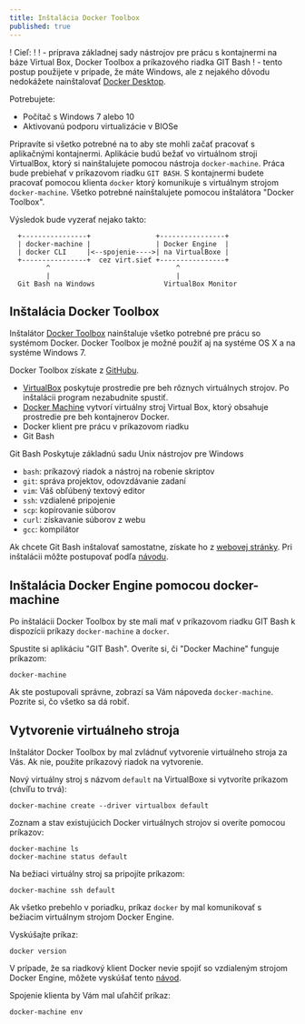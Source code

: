 ```yaml
---
title: Inštalácia Docker Toolbox
published: true
---
```


! Cieľ:
!
! - príprava základnej sady nástrojov pre prácu s kontajnermi na báze Virtual Box, Docker Toolbox a príkazového riadka GIT Bash
! - tento postup použijete v prípade, že máte Windows, ale z nejakého dôvodu nedokážete nainštalovať [Docker Desktop](/zkt/cvicenia/desktop).

Potrebujete:

- Počítač s Windows 7 alebo 10
- Aktivovanú podporu virtualizácie v BIOSe

Pripravíte si všetko potrebné na to aby ste mohli začať pracovať s aplikačnými kontajnermi.
Aplikácie budú bežať vo virtuálnom stroji VirtualBox, ktorý si nainštalujete pomocou nástroja `docker-machine`.
Práca bude prebiehať v príkazovom riadku `GIT BASH`. S kontajnermi budete pracovať pomocou klienta `docker` ktorý komunikuje s virtuálnym strojom `docker-machine`. Všetko potrebné  nainštalujete pomocou inštalátora "Docker Toolbox".


Výsledok bude vyzerať nejako takto:


```
  +----------------+                +----------------+
  | docker-machine |                | Docker Engine  | 
  | docker CLI     |<--spojenie---->| na VirtualBoxe |
  +----------------+  cez virt.sieť +----------------+
         ^                               ^
         |                               |
  Git Bash na Windows                 VirtualBox Monitor

```

## Inštalácia Docker Toolbox

Inštalátor [Docker Toolbox](https://docs.docker.com/toolbox/toolbox_install_windows/) nainštaluje všetko potrebné pre prácu so systémom Docker. Docker Toolbox je možné použiť aj na systéme OS X a na systéme Windows 7.

Docker Toolbox získate z [GitHubu](https://github.com/docker/toolbox/releases/tag/v19.03.1).

- [VirtualBox](https://www.virtualbox.org/) poskytuje prostredie pre beh rôznych virtuálnych strojov. Po inštalácii program nezabudnite spustiť.
- [Docker Machine](https://docs.docker.com/machine) vytvorí virtuálny stroj Virtual Box, ktorý obsahuje prostredie pre beh kontajnerov Docker.
- Docker klient pre prácu v príkazovom riadku
- Git Bash

Git Bash Poskytuje základnú sadu Unix nástrojov pre Windows

- `bash`: príkazový riadok a nástroj na robenie skriptov
- `git`: správa projektov, odovzdávanie zadaní
- `vim`: Váš obľúbený textový editor
- `ssh`: vzdialené pripojenie
- `scp`: kopírovanie súborov
- `curl`: získavanie súborov z webu
- `gcc`: kompilátor

Ak chcete Git Bash inštalovať samostatne, získate ho z [webovej stránky](https://git-scm.com/downloads).
Pri inštalácii môžte postupovať podľa [návodu](https://www.techoism.com/how-to-install-git-bash-on-windows/).

## Inštalácia Docker Engine pomocou docker-machine

Po inštalácii Docker Toolbox by ste mali mať v príkazovom riadku GIT Bash k dispozícii príkazy `docker-machine` a `docker`.

Spustite si aplikáciu "GIT Bash". Overíte si, či "Docker Machine" funguje príkazom:

    docker-machine

Ak ste postupovali správne, zobrazí sa Vám nápoveda `docker-machine`. Pozrite si, čo všetko sa dá robiť.


## Vytvorenie virtuálneho stroja

Inštalátor Docker Toolbox by mal zvládnuť vytvorenie virtuálneho stroja za Vás. Ak nie, použite príkazový riadok na vytvorenie.

Nový virtuálny stroj s názvom `default` na VirtualBoxe si vytvoríte príkazom (chvíľu to trvá):

    docker-machine create --driver virtualbox default

Zoznam a stav existujúcich Docker virtuálnych strojov si overíte pomocou príkazov:

    docker-machine ls
    docker-machine status default

Na bežiaci virtuálny stroj sa pripojíte príkazom:

    docker-machine ssh default

Ak všetko prebehlo v poriadku, príkaz `docker` by mal komunikovať s bežiacim virtuálnym strojom Docker Engine.

Vyskúšajte príkaz:

    docker version

V prípade, že sa riadkový klient Docker nevie spojiť so vzdialeným strojom Docker Engine, môžete vyskúšať tento [návod](https://www.kevinkuszyk.com/2016/11/28/connect-your-docker-client-to-a-remote-docker-host/).

Spojenie klienta by Vám mal uľahčiť príkaz:

    docker-machine env

